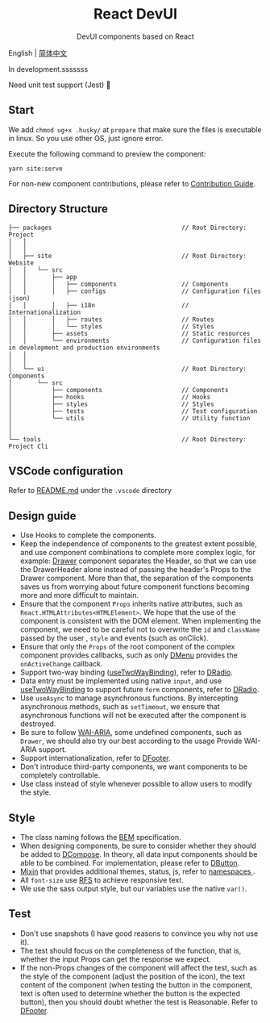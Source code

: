 <h1 align="center">React DevUI</h1>

<p align="center">DevUI components based on React</p>

English | [简体中文](README.zh-Hant.md)

In development.sssssss

Need unit test support (Jest) 🤝

## Start

We add `chmod ug+x .husky/` at `prepare` that make sure the files is executable in linux. So you use other OS, just ignore error.

Execute the following command to preview the component:

```
yarn site:serve
```

For non-new component contributions, please refer to [Contribution Guide](CONTRIBUTING.md).

## Directory Structure

```
├── packages                                    // Root Directory: Project
│   │
│   │
│   ├── site                                    // Root Directory: Website
│   │   └── src
│   │       ├── app
│   │       │   ├── components                  // Components
│   │       │   ├── configs                     // Configuration files (json)
│   │       │   ├── i18n                        // Internationalization
│   │       │   ├── routes                      // Routes
│   │       │   └── styles                      // Styles
│   │       ├── assets                          // Static resources
│   │       └── environments                    // Configuration files in development and production environments
│   │
│   │
│   └── ui                                      // Root Directory: Components
│       └── src
│           ├── components                      // Components
│           ├── hooks                           // Hooks
│           ├── styles                          // Styles
│           ├── tests                           // Test configuration
│           └── utils                           // Utility function
│
│
└── tools                                       // Root Directory: Project Cli
```

## VSCode configuration

Refer to [README.md](https://github.com/xiejay97/react-devui/tree/main/.vscode) under the `.vscode` directory

## Design guide

- Use Hooks to complete the components.
- Keep the independence of components to the greatest extent possible, and use component combinations to complete more complex logic, for example: [Drawer](https://github.com/xiejay97/react-devui/tree/main/packages/ui/src/components/drawer) component separates the Header, so that we can use the DrawerHeader alone instead of passing the header's Props to the Drawer component. More than that, the separation of the components saves us from worrying about future component functions becoming more and more difficult to maintain.
- Ensure that the component `Props` inherits native attributes, such as `React.HTMLAttributes<HTMLElement>`. We hope that the use of the component is consistent with the DOM element. When implementing the component, we need to be careful not to overwrite the `id` and `className` passed by the user , `style` and events (such as onClick).
- Ensure that only the `Props` of the root component of the complex component provides callbacks, such as only [DMenu](https://github.com/xiejay97/react-devui/blob/main/packages/ui/src/components/menu/Menu.tsx) provides the `onActiveChange` callback.
- Support two-way binding ([useTwoWayBinding](https://github.com/xiejay97/react-devui/blob/main/packages/ui/src/hooks/two-way-binding.ts)), refer to [DRadio](https://github.com/xiejay97/react-devui/blob/main/packages/ui/src/components/radio/Radio.tsx).
- Data entry must be implemented using native `input`, and use [useTwoWayBinding](https://github.com/xiejay97/react-devui/blob/main/packages/ui/src/hooks/two-way-binding.ts) to support future `form` components, refer to [DRadio](https://github.com/xiejay97/react-devui/blob/main/packages/ui/src/components/radio/Radio.tsx).
- Use `useAsync` to manage asynchronous functions. By intercepting asynchronous methods, such as `setTimeout`, we ensure that asynchronous functions will not be executed after the component is destroyed.
- Be sure to follow [WAI-ARIA](https://www.w3.org/TR/wai-aria-practices-1.2/), some undefined components, such as `Drawer`, we should also try our best according to the usage Provide WAI-ARIA support.
- Support internationalization, refer to [DFooter](https://github.com/xiejay97/react-devui/blob/main/packages/ui/src/components/_footer/Footer.tsx).
- Don't introduce third-party components, we want components to be completely controllable.
- Use class instead of style whenever possible to allow users to modify the style.

## Style

- The class naming follows the [BEM](http://getbem.com/introduction/) specification.
- When designing components, be sure to consider whether they should be added to [DCompose](https://github.com/xiejay97/react-devui/blob/main/packages/ui/src/components/compose/Compose.tsx). In theory, all data input components should be able to be combined. For implementation, please refer to [DButton](https://github.com/xiejay97/react-devui/blob/main/packages/ui/src/components/button/Button.tsx).
- [Mixin](https://github.com/xiejay97/react-devui/blob/main/packages/ui/src/styles/mixins/_bem.scss) that provides additional themes, status, js, refer to [namespaces ](https://csswizardry.com/2015/03/more-transparent-ui-code-with-namespaces/).
- All `font-size` use [RFS](https://github.com/twbs/rfs#readme) to achieve responsive text.
- We use the sass output style, but our variables use the native `var()`.

## Test

- Don't use snapshots (I have good reasons to convince you why not use it).
- The test should focus on the completeness of the function, that is, whether the input Props can get the response we expect.
- If the non-Props changes of the component will affect the test, such as the style of the component (adjust the position of the icon), the text content of the component (when testing the button in the component, text is often used to determine whether the button is the expected button), then you should doubt whether the test is Reasonable. Refer to [DFooter](https://github.com/xiejay97/react-devui/blob/main/packages/ui/src/components/_footer/Footer.tsx).
